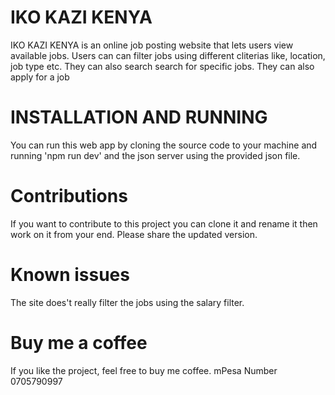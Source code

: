 # IKO KAZI KENYA

IKO KAZI KENYA is an online job posting website that lets users view available jobs. Users can can filter jobs using different cliterias like, location, job type etc. They can also search search for specific jobs. They can also apply for a job

# INSTALLATION AND RUNNING

You can run this web app by cloning the source code to your machine and running 'npm run dev' and the json server using the provided json file.

# Contributions

If you want to contribute to this project you can clone it and rename it then work on it from your end. Please share the updated version.

# Known issues

The site does't really filter the jobs using the salary filter.

# Buy me a coffee

If you like the project, feel free to buy me coffee. mPesa Number 0705790997
